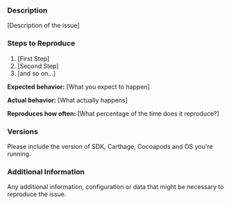 ### Description

[Description of the issue]

### Steps to Reproduce

1. [First Step]
2. [Second Step]
3. [and so on...]

**Expected behavior:** [What you expect to happen]

**Actual behavior:** [What actually happens]

**Reproduces how often:** [What percentage of the time does it reproduce?]

### Versions

Please include the version of SDK, Carthage, Cocoapods and OS you're running.

### Additional Information

Any additional information, configuration or data that might be necessary to reproduce the issue.
